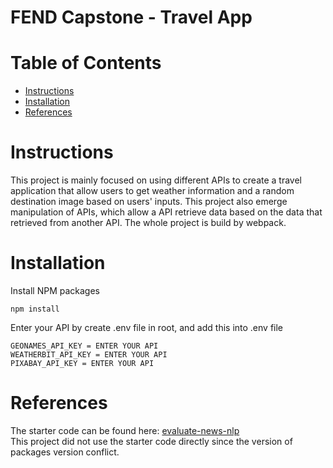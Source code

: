 # FEND Capstone - Travel App

# Table of Contents

- [Instructions](#instructions)
- [Installation](#installation)
- [References](#references)

# Instructions

This project is mainly focused on using different APIs to create a travel application that allow users to get weather information and a random destination image based on users' inputs. This project also emerge manipulation of APIs, which allow a API retrieve data based on the data that retrieved from another API. The whole project is build by webpack.

# Installation

Install NPM packages

```
npm install
```

Enter your API by create .env file in root, and add this into .env file

```
GEONAMES_API_KEY = ENTER YOUR API
WEATHERBIT_API_KEY = ENTER YOUR API
PIXABAY_API_KEY = ENTER YOUR API
```

# References

The starter code can be found here:
[evaluate-news-nlp](https://github.com/udacity/fend/tree/refresh-2019/projects/evaluate-news-nlp)<br />
This project did not use the starter code directly since the version of packages version conflict.
